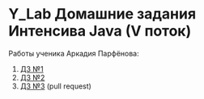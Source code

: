
# Y_Lab Домашние задания Интенсива Java (V поток)

Работы ученика Аркадия Парфёнова:

1. [ДЗ №1](https://github.com/Arcady555/YLabHabitTrackingApp/tree/master/homework_1)
2. [ДЗ №2](https://github.com/Arcady555/YLabHabitTrackingApp/tree/master/homework2)
2. [ДЗ №3](https://github.com/Arcady555/YLabHabitTrackingApp/pull/3)  (pull request)
